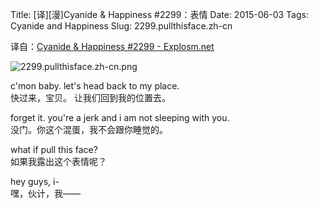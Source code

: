 Title: [译][漫]Cyanide & Happiness #2299：表情
Date: 2015-06-03
Tags: Cyanide and Happiness
Slug: 2299.pullthisface.zh-cn

译自：[Cyanide & Happiness #2299 - Explosm.net](http://explosm.net/comics/2299/)


![2299.pullthisface.zh-cn.png](/static/images/comics/2299.pullthisface.zh-cn.png)



c'mon baby.
let's head back
to my place.        
快过来，宝贝。
让我们回到我的位置去。


forget it. you're
a jerk and i am not
sleeping with you.      
没门。你这个混蛋，我不会跟你睡觉的。

what if pull this face?     
如果我露出这个表情呢？

hey guys, i-        
嘿，伙计，我——